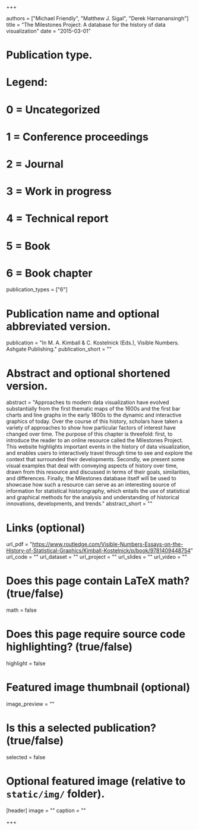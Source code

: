 +++

authors = ["Michael Friendly", "Matthew J. Sigal", "Derek Harnanansingh"]
title = "The Milestones Project: A database for the history of data visualization"
date = "2015-03-01"

# Publication type.
# Legend:
# 0 = Uncategorized
# 1 = Conference proceedings
# 2 = Journal
# 3 = Work in progress
# 4 = Technical report
# 5 = Book
# 6 = Book chapter
publication_types = ["6"]

# Publication name and optional abbreviated version.
publication = "In M. A. Kimball & C. Kostelnick (Eds.), Visible Numbers. Ashgate Publishing."
publication_short = ""

# Abstract and optional shortened version.
abstract = "Approaches to modern data visualization have evolved substantially from the first thematic maps of the 1600s and the first bar charts and line graphs in the early 1800s to the dynamic and interactive graphics of today. Over the course of this history, scholars have taken a variety of approaches to show how particular factors of interest have changed over time. The purpose of this chapter is threefold: first, to introduce the reader to an online resource called the Milestones Project. This website highlights important events in the history of data visualization, and enables users to interactively travel through time to see and explore the context that surrounded their developments. Secondly, we present some visual examples that deal with conveying aspects of history over time, drawn from this resource and discussed in terms of their goals, similarities, and differences. Finally, the Milestones database itself will be used to showcase how such a resource can serve as an interesting source of information for statistical historiography, which entails the use of statistical and graphical methods for the analysis and understanding of historical innovations, developments, and trends."
abstract_short = ""

# Links (optional)
url_pdf = "https://www.routledge.com/Visible-Numbers-Essays-on-the-History-of-Statistical-Graphics/Kimball-Kostelnick/p/book/9781409448754"
url_code = ""
url_dataset = ""
url_project = ""
url_slides = ""
url_video = ""

# Does this page contain LaTeX math? (true/false)
math = false

# Does this page require source code highlighting? (true/false)
highlight = false

# Featured image thumbnail (optional)
image_preview = ""

# Is this a selected publication? (true/false)
selected = false

# Optional featured image (relative to `static/img/` folder).
[header]
image = ""
caption = ""

+++
